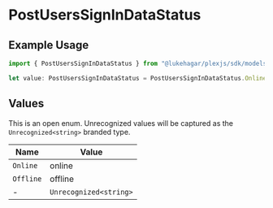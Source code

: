 # PostUsersSignInDataStatus

## Example Usage

```typescript
import { PostUsersSignInDataStatus } from "@lukehagar/plexjs/sdk/models/operations";

let value: PostUsersSignInDataStatus = PostUsersSignInDataStatus.Online;
```

## Values

This is an open enum. Unrecognized values will be captured as the `Unrecognized<string>` branded type.

| Name                   | Value                  |
| ---------------------- | ---------------------- |
| `Online`               | online                 |
| `Offline`              | offline                |
| -                      | `Unrecognized<string>` |
